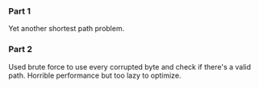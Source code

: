 ### Part 1

Yet another shortest path problem.

### Part 2

Used brute force to use every corrupted byte and check if there's a valid path. Horrible performance but too lazy to optimize.
